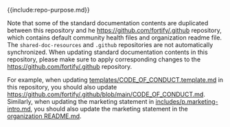 {{include:repo-purpose.md}}

Note that some of the standard documentation contents are duplicated between this repository and he https://github.com/fortify/.github repository, which contains default community health files and organization readme file. The `shared-doc-resources` and `.github` repositories are not automatically synchronized. When updating standard documentation contents in this repository, please make sure to apply corresponding changes to the https://github.com/fortify/.github repository. 

For example, when updating [templates/CODE_OF_CONDUCT.template.md](templates/CODE_OF_CONDUCT.template.md) in this repository, you should also update https://github.com/fortify/.github/blob/main/CODE_OF_CONDUCT.md. Similarly, when updating the marketing statement in [includes/p.marketing-intro.md](includes/p.marketing-intro.md), you should also update the marketing statement in the [organization README.md](https://github.com/fortify/.github/blob/main/profile/README.md).
